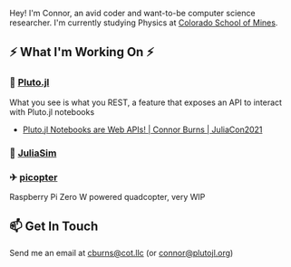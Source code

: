 Hey! I'm Connor, an avid coder and want-to-be computer science researcher. I'm currently studying Physics at [Colorado School of Mines](https://www.mines.edu/).

## ⚡ What I'm Working On ⚡
### 🎈 [Pluto.jl](https://github.com/fonsp/Pluto.jl)
What you see is what you REST, a feature that exposes an API to interact with Pluto.jl notebooks
- [Pluto.jl Notebooks are Web APIs! | Connor Burns | JuliaCon2021](https://youtu.be/cx_mjsmybA8)

### 🧪 [JuliaSim](https://juliacomputing.com/products/juliasim/)

### ✈ [picopter](https://github.com/ctrekker/picopter)
Raspberry Pi Zero W powered quadcopter, very WIP

## 📫 Get In Touch
Send me an email at [cburns@cot.llc](mailto:cburns@cot.llc) (or [connor@plutojl.org](mailto:connor@plutojl.org))
